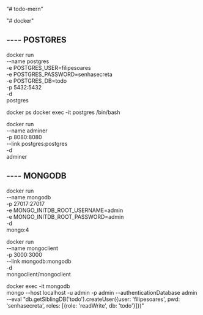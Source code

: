 "# todo-mern" 

"# docker"

## ---- POSTGRES

docker run \
    --name postgres \
    -e POSTGRES_USER=filipesoares \
    -e POSTGRES_PASSWORD=senhasecreta \
    -e POSTGRES_DB=todo \
    -p 5432:5432 \
    -d \
    postgres

docker ps
docker exec -it postgres /bin/bash

docker run \
    --name adminer \
    -p 8080:8080 \
    --link postgres:postgres \
    -d \
    adminer

## ---- MONGODB

docker run \
    --name mongodb \
    -p 27017:27017 \
    -e MONGO_INITDB_ROOT_USERNAME=admin \
    -e MONGO_INITDB_ROOT_PASSWORD=admin \
    -d \
    mongo:4

docker run \
    --name mongoclient \
    -p 3000:3000 \
    --link mongodb:mongodb \
    -d \
    mongoclient/mongoclient

docker exec -it mongodb \
    mongo --host localhost -u admin -p admin --authenticationDatabase admin \
    --eval "db.getSiblingDB('todo').createUser({user: 'filipesoares', pwd: 'senhasecreta', roles: [{role: 'readWrite', db: 'todo'}]})"